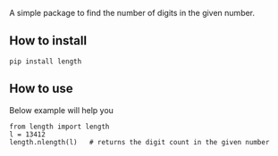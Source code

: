 
A simple package to find the number of digits in the given number.

## How to install

```
pip install length
```

## How to use

Below example will help you

```
from length import length
l = 13412
length.nlength(l)	# returns the digit count in the given number

```




